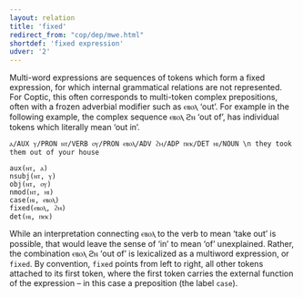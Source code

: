 ```yaml
---
layout: relation
title: 'fixed'
redirect_from: "cop/dep/mwe.html"
shortdef: 'fixed expression'
udver: '2'
---
```


Multi-word expressions are sequences of tokens which form a fixed expression, for which internal grammatical relations are not represented. For Coptic, this often corresponds to multi-token complex prepositions, often with a frozen adverbial modifier such as ⲉⲃⲟⲗ ‘out’. For example in the following example, the complex sequence ⲉⲃⲟⲗ ϩⲛ ‘out of’, has individual tokens which literally mean ‘out in’. 

~~~ sdparse 
ⲁ/AUX ⲩ/PRON ⲛⲧ/VERB ⲟⲩ/PRON ⲉⲃⲟⲗ/ADV ϩⲙ/ADP ⲡⲉⲕ/DET ⲏⲓ/NOUN \n they took them out of your house

aux(ⲛⲧ, ⲁ)
nsubj(ⲛⲧ, ⲩ)
obj(ⲛⲧ, ⲟⲩ)
nmod(ⲛⲧ, ⲏⲓ)
case(ⲏⲓ, ⲉⲃⲟⲗ)
fixed(ⲉⲃⲟⲗ, ϩⲙ)
det(ⲏⲓ, ⲡⲉⲕ)
~~~

While an interpretation connecting ⲉⲃⲟⲗ to the verb to mean ‘take out’ is possible, that would leave the sense of ‘in’ to mean ‘of’ unexplained. Rather, the combination ⲉⲃⲟⲗ ϩⲛ ‘out of’ is lexicalized as a multiword expression, or `fixed`. By convention, `fixed` points from left to right, all other tokens attached to its first token, where the first token carries the external function of the expression – in this case a preposition (the label `case`).
<!-- Interlanguage links updated Út zář 29 20:23:31 CEST 2020 -->
